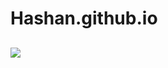 # Hashan.github.io
## <a href="https://hashandimuthu.github.io/Hashan.github.io/"><img src="https://img.shields.io/badge/Click Here-Black.svg?logo="></a>
